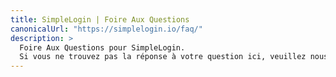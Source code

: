 ```yaml
---
title: SimpleLogin | Foire Aux Questions
canonicalUrl: "https://simplelogin.io/faq/"
description: >
  Foire Aux Questions pour SimpleLogin.
  Si vous ne trouvez pas la réponse à votre question ici, veuillez nous contacter au hi [at] simplelogin.io.
---
```

